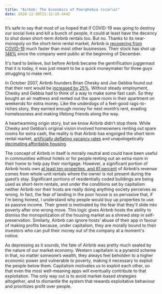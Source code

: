 ```yaml
---
title: "Airbnb: The Economics of Poorphobia (ccarla)"
date: 2020-12-30T21:12:19.444Z
---
```

<!--StartFragment-->

It’s safe to say that most of us hoped that if COVID-19 was going to destroy our social lives and kill a bunch of people, it could at least have the decency to shut down short-term Airbnb rentals too. But no. Thanks to its near-monopoly on the short-term rental market, Airbnb is [recovering from COVID-19](https://fortune.com/2020/06/30/airbnbceo-brian-chesky-bookings-rentals-recovery-2020-ipo-coronavirus-pandemic/) much faster than most other businesses. Their stock has shot up [146%](https://investorplace.com/2020/12/up-146-ipo-take-time-airbnb-stock/) since the company went public at the beginning of December. 

It's hard to believe, but before Airbnb became the gentrification juggernaut that it is today, it was just meant to be a quick moneymaker for three guys struggling to make rent.

In October 2007, Airbnb founders Brian Chesky and Joe Gebbia found out that their rent would be [increased by 25%](https://www.youtube.com/watch?v=M6GBqqk2mY4&t=532s). Without steady employment, Chesky and Gebbia had to think of a way to make some fast cash. So they bought an air mattress and rented out the spare room in their apartment on weekends for extra money. Like the underdogs of a feel-good rags-to-riches story, they earned enough money for next month’s rent, evading homelessness and making lifelong friends along the way. 

A heartwarming origin story, but we know Airbnb didn’t stop there. While Chesky and Gebbia’s original vision involved homeowners renting out spare rooms for extra cash, the reality is that Airbnb has engorged the short term rental market, [artificially deflating vacancy rates](https://atlantic.ctvnews.ca/short-term-rentals-make-it-tougher-for-nova-scotians-to-find-a-place-to-live-1.4818833) and unapologetically [decimating affordable housing](https://files.epi.org/pdf/157766.pdf).

The concept of Airbnb in itself is morally neutral and could have been useful in communities without hotels or for people renting out an extra room in their home to help pay their mortgage. However, a significant portion of Airbnb hosts own [at least ten properties, and 81 percent](https://ipropertymanagement.com/research/airbnb-statistics) of Airbnb’s revenue comes from whole-unit rentals where the owner is not present during the guest’s stay. Significant portions of residentially coded buildings are being used as short-term rentals, and under the conditions set by capitalism neither Airbnb nor their hosts are really doing anything society perceives as wrong. In fact, the fear of landing in the poor house is so pervasive that, if I'm being honest, I understand why people would buy up properties to use as passive income. Their greed is motivated by the fear that they'll slide into poverty after one wrong move. This logic gives Airbnb hosts the ability to dismiss the monopolization of the housing market as a shrewd step in self-preservation. Similarly, Airbnb can ignore hosts’ abuse of their app in favour of making profits because, under capitalism, they are morally bound to their investors who can pull their money out of the company at a moment's notice. 

As depressing as it sounds, the fate of Airbnb was pretty much sealed by the nature of our market economy. Western capitalism is a pyramid scheme in that, no matter someone’s wealth, they always feel beholden to a higher economic power and vulnerable to poverty, making it necessary to exploit the people below them. Capitalism motivates us to exploit each other, so that even the most well-meaning apps will eventually contribute to that exploitation. The only way out is to avoid market-based strategies altogether, and to dismantle the system that rewards exploitative behaviour and prioritizes profit over people. 

<!--EndFragment-->